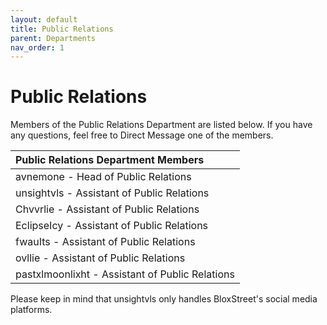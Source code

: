 ```yaml
---
layout: default
title: Public Relations
parent: Departments
nav_order: 1
---
```


# Public Relations
Members of the Public Relations Department are listed below. If you have any questions, feel free to Direct Message one of the members.

| Public Relations Department Members      | 
|:-------------|
| avnemone - Head of Public Relations | 
| unsightvls - Assistant of Public Relations |
| Chvvrlie - Assistant of Public Relations |
| EclipseIcy - Assistant of Public Relations |
| fwauIts - Assistant of Public Relations |
| ovllie - Assistant of Public Relations |
| pastxlmoonlixht - Assistant of Public Relations |

Please keep in mind that unsightvls only handles BloxStreet's social media platforms.

